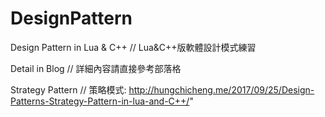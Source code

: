 # DesignPattern
Design Pattern in Lua & C++ // Lua&C++版軟體設計模式練習

Detail in Blog // 詳細內容請直接參考部落格

Strategy Pattern // 策略模式:
http://hungchicheng.me/2017/09/25/Design-Patterns-Strategy-Pattern-in-lua-and-C++/"
